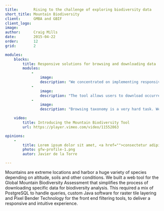 ```yaml
---
title:       Rising to the challenge of exploring biodiversity data 
short_title: Mountain Biodiversity
client:      GMBA and GBIF
client_logo: 
image:
author:      Craig Mills
date:        2015-04-22
order:       12
grid:        2

modules:
    blocks:
        title: Responsive solutions for browsing and downloading data
        modules:
            -
                image: 
                description: "We concentrated on implementing responsive filtering. Changing the elevation or thermal belt reflects in an instant biodiversity changes on the map."
            -
                image:
                description: "The tool allows users to download occurrences data for the selected criteria in a processable and reusable format. This data can be used in further analysis such as niche modelling."
            -
                image: 
                description: "Browsing taxonomy is a very hard task. We used our well know column view taxonomic browser to help ease the process."

    video:
        title: Introducing the Mountain Biodiversity Tool
        url: https://player.vimeo.com/video/11552863

opinions:
    -
        title: Lorem ipsum dolor sit amet, <a href="">consectetur adipisicing</a> elit, sed do eiusmod tempor incididunt.
        photo: gfw-profile-1.png
        autor: Javier de la Torre

---
```


Mountains are extreme locations and harbor a huge variety of species depending on altitude, soils and other conditions. We built a web tool for the Global Mountain Biodiversity Assessment that simplifies the process of downloading specific data for biodiversity analysis. This required a mix of PostgreSQL to handle queries, custom Java software for raster tile layering and Pixel Bender Technology for the front end filtering tools, to deliver a responsive and intuitive experience. 

